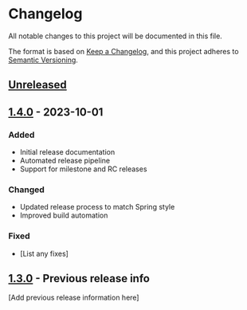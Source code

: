 # Changelog
All notable changes to this project will be documented in this file.

The format is based on [Keep a Changelog](https://keepachangelog.com/en/1.0.0/),
and this project adheres to [Semantic Versioning](https://semver.org/spec/v2.0.0.html).

## [Unreleased]

## [1.4.0] - 2023-10-01
### Added
- Initial release documentation
- Automated release pipeline
- Support for milestone and RC releases

### Changed
- Updated release process to match Spring style
- Improved build automation

### Fixed
- [List any fixes]

## [1.3.0] - Previous release info
[Add previous release information here]

[Unreleased]: https://github.com/mahdibohloul/projectreactor.retry.aop/compare/v1.4.0...HEAD
[1.4.0]: https://github.com/mahdibohloul/projectreactor.retry.aop/compare/v1.3.0...v1.4.0
[1.3.0]: https://github.com/mahdibohloul/projectreactor.retry.aop/releases/tag/v1.3.0
